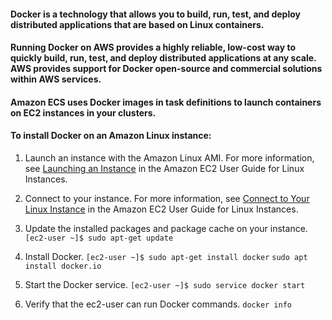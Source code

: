 

#### Docker is a technology that allows you to build, run, test, and deploy distributed applications that are based on Linux containers.

#### Running Docker on AWS provides a highly reliable, low-cost way to quickly build, run, test, and deploy distributed applications at any scale. AWS provides support for Docker open-source and commercial solutions within AWS services.

#### Amazon ECS uses Docker images in task definitions to launch containers on EC2 instances in your clusters.

#### To install Docker on an Amazon Linux instance:

1. Launch an instance with the Amazon Linux AMI. For more information, see [Launching an Instance](http://docs.aws.amazon.com/AWSEC2/latest/UserGuide/launching-instance.html) in the Amazon EC2 User Guide for Linux Instances.

2. Connect to your instance. For more information, see [Connect to Your Linux Instance](http://docs.aws.amazon.com/AWSEC2/latest/UserGuide/AccessingInstances.html) in the Amazon EC2 User Guide for Linux Instances.

3. Update the installed packages and package cache on your instance.
`[ec2-user ~]$ sudo apt-get update`

4. Install Docker.
`[ec2-user ~]$ sudo apt-get install docker`
`sudo apt install docker.io`

5. Start the Docker service.
`[ec2-user ~]$ sudo service docker start`

6. Verify that the ec2-user can run Docker commands.
`docker info`

 
